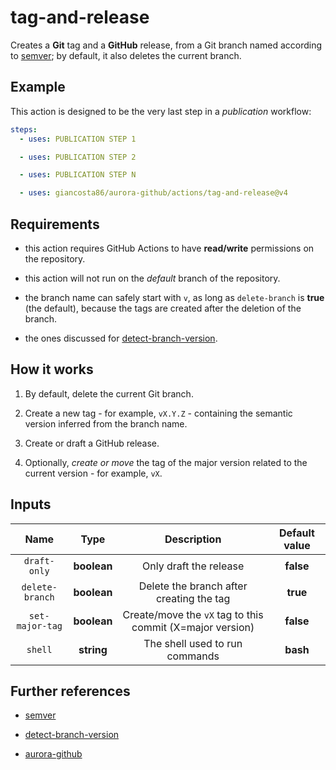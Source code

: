 # tag-and-release

Creates a **Git** tag and a **GitHub** release, from a Git branch named according to [semver](https://semver.org/); by default, it also deletes the current branch.

## Example

This action is designed to be the very last step in a _publication_ workflow:

```yaml
steps:
  - uses: PUBLICATION STEP 1

  - uses: PUBLICATION STEP 2

  - uses: PUBLICATION STEP N

  - uses: giancosta86/aurora-github/actions/tag-and-release@v4
```

## Requirements

- this action requires GitHub Actions to have **read/write** permissions on the repository.

- this action will not run on the _default_ branch of the repository.

- the branch name can safely start with `v`, as long as `delete-branch` is **true** (the default), because the tags are created after the deletion of the branch.

- the ones discussed for [detect-branch-version](../detect-branch-version/README.md).

## How it works

1. By default, delete the current Git branch.

1. Create a new tag - for example, `vX.Y.Z` - containing the semantic version inferred from the branch name.

1. Create or draft a GitHub release.

1. Optionally, _create or move_ the tag of the major version related to the current version - for example, `vX`.

## Inputs

|      Name       |    Type     |                        Description                        | Default value |
| :-------------: | :---------: | :-------------------------------------------------------: | :-----------: |
|  `draft-only`   | **boolean** |                  Only draft the release                   |   **false**   |
| `delete-branch` | **boolean** |         Delete the branch after creating the tag          |   **true**    |
| `set-major-tag` | **boolean** | Create/move the `vX` tag to this commit (X=major version) |   **false**   |
|     `shell`     | **string**  |              The shell used to run commands               |   **bash**    |

## Further references

- [semver](https://semver.org/)

- [detect-branch-version](../detect-branch-version/README.md)

- [aurora-github](../../README.md)
